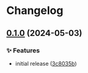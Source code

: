 # Changelog

## [0.1.0](https://github.com/Xenira/PiVrLoader/compare/v0.0.1...v0.1.0) (2024-05-03)


### ✨ Features

* initial release ([3c8035b](https://github.com/Xenira/PiVrLoader/commit/3c8035b42bbd65d806808c4eae1d8ceab2cbba27))
